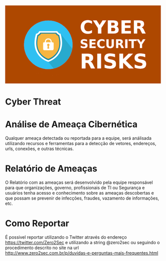 <p align="center"> <img src="https://github.com/zero2sec/CyberThreat/blob/master/config/CyberThreat.png"></p>

# Cyber Threat

# Análise de Ameaça Cibernética

Qualquer ameaça detectada ou reportada para a equipe, será análisada utilizando recursos e ferramentas para a detecção de vetores, endereços, urls, conexões, e outras técnicas.

# Relatório de Ameaças

O Relatório com as ameaças será desenvolvido pela equipe responsável para que organizações, governo, profissionais de TI ou Segurança e usuários tenha acesso e conhecimento sobre as ameaças descobertas e que possam se prevenir de infecções, fraudes, vazamento de informações, etc.

# Como Reportar

É possivel reportar utilizando o Twitter através do endereço https://twitter.com/Zero2Sec e utilizando a string @zero2sec ou seguindo o procedimento descrito no site na url http://www.zero2sec.com.br/p/duvidas-e-perguntas-mais-frequentes.html

